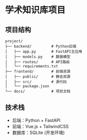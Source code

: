# 学术知识库项目

## 项目结构
```
project/
├── backend/         # Python后端
│   ├── app.py       # FastAPI主应用
│   ├── models.py    # 数据模型
│   ├── routes/      # API路由
│   └── requirements.txt
├── frontend/        # 前端资源
│   ├── public/      # 静态资源
│   ├── src/         # 源代码
│   └── package.json
└── docs/            # 项目文档
```

## 技术栈
- 后端：Python + FastAPI
- 前端：Vue.js + TailwindCSS
- 数据库：SQLite (开发环境)